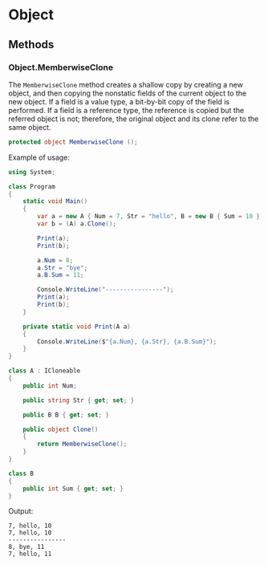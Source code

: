 # Object

## Methods

### Object.MemberwiseClone

The `MemberwiseClone` method creates a shallow copy by creating a new object, and then copying the nonstatic fields of the current object to the new object. If a field is a value type, a bit-by-bit copy of the field is performed. If a field is a reference type, the reference is copied but the referred object is not; therefore, the original object and its clone refer to the same object.

```csharp
protected object MemberwiseClone ();
```

Example of usage:

```csharp
using System;

class Program
{
    static void Main()
    {
        var a = new A { Num = 7, Str = "hello", B = new B { Sum = 10 } };
        var b = (A) a.Clone();

        Print(a);
        Print(b);

        a.Num = 8;
        a.Str = "bye";
        a.B.Sum = 11;

        Console.WriteLine("----------------");
        Print(a);
        Print(b);
    }

    private static void Print(A a)
    {
        Console.WriteLine($"{a.Num}, {a.Str}, {a.B.Sum}");
    }
}

class A : ICloneable
{
    public int Num;

    public string Str { get; set; }

    public B B { get; set; }

    public object Clone()
    {
        return MemberwiseClone();
    }
}

class B
{
    public int Sum { get; set; }
}
```

Output:

```output
7, hello, 10
7, hello, 10
----------------
8, bye, 11
7, hello, 11
```
